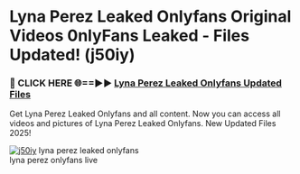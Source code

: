 # Lyna Perez Leaked Onlyfans Original Videos 0nlyFans Leaked - Files Updated! (j50iy)

<h3>🔴 CLICK HERE 🌐==►► <a href="https://tinyurl.com/2wckxsce" rel="nofollow">Lyna Perez Leaked Onlyfans Updated Files</a></h3>

Get Lyna Perez Leaked Onlyfans and all content. Now you can access all videos and pictures of Lyna Perez Leaked Onlyfans. New Updated Files 2025!

[![j50iy](https://i.imgur.com/AFduVYN.gif)](https://tinyurl.com/2wckxsce)
lyna perez leaked onlyfans<br>
lyna perez onlyfans live